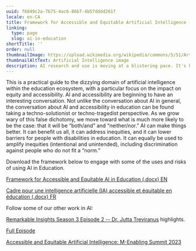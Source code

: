 ```yaml
---
uuid: f6849c2a-7b75-4ac6-86b7-4b57dddd261f
locale: en-CA
title: Framework for Accessible and Equitable Artificial Intelligence (AI) in Education
linking:
  type: page
  slug: ai-in-education
shortTitle: ''
order: null
thumbnailImage: https://upload.wikimedia.org/wikipedia/commons/5/51/Artificial_Intelligence%2C_AI.jpg
thumbnailAltText: Artificial Intelligence image
description: AI research and use is moving at a blistering pace. It's hard to know what to do and how best to do it to continue to keep education accessible and equitable.
---
```

This is a practical guide to the dizzying domain of artificial intelligence within the education ecosystem, with a particular focus on the impact on equity and accessibility. AI and accessibility are beginning to have an interesting conversation. Not unlike the conversation about AI in general, the conversation about AI and accessibility in education can be found taking a techno-solutionist or techno-tragedist perspective. As we grow wary of this false dichotomy, we move toward what is much more likely to be the case: that it will be “both/and” and “neither/nor.” AI can make things better. It can benefit us all, it can address inequities, and it can lower barriers for people with disabilities in education. It can equally be used to amplify inequities (intentional and unintended), including discrimination against people who do not fit a “norm.”

Download the framework below to engage with some of the uses and risks of using AI in Education.

[Framework for Accessible and Equitable AI in Education (.docx) EN](/media/framework-for-ai-in-education.docx)

[Cadre pour une intelligence artificielle (IA) accessible et équitable en éducation (.docx) FR](/media/framework-for-ai-in-education-frca-final.docx)

Follow some of our other work in AI:

[Remarkable Insights Season 3 Episode 2 -- Dr. Jutta Treviranus](https://www.youtube.com/watch?v=p0H_PBRTRGk) highlights.

[Full Episode](https://www.remarkable.org/blog-posts/jutta-treviranus-removing-bias-from-ai?utm_source=LinkedInO&utm_medium=Insights&utm_campaign=S3E2)

[Accessible and Equitable Artificial Intelligence: M-Enabling Summit 2023](https://www.youtube.com/watch?v=e3pUMxA6AIg)
